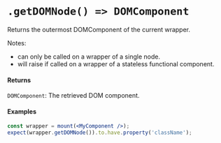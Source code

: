 # `.getDOMNode() => DOMComponent`

Returns the outermost DOMComponent of the current wrapper.

Notes:
- can only be called on a wrapper of a single node.
- will raise if called on a wrapper of a stateless functional component.


#### Returns

`DOMComponent`: The retrieved DOM component.



#### Examples

```jsx
const wrapper = mount(<MyComponent />);
expect(wrapper.getDOMNode()).to.have.property('className');
```
